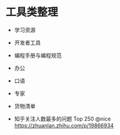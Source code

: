 # 工具类整理

- 学习资源
- 开发者工具
- 编程手册与编程规范
- 办公
- 口语
- 专家
- 货物清单

- 知乎关注人数最多的问题 Top 250 @nice https://zhuanlan.zhihu.com/p/19866934